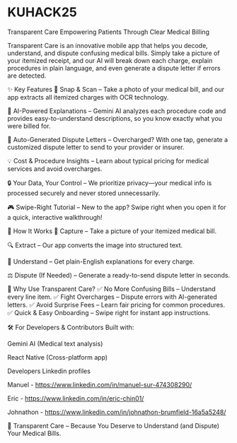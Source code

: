 # KUHACK25
Transparent Care
Empowering Patients Through Clear Medical Billing

Transparent Care is an innovative mobile app that helps you decode, understand, and dispute confusing medical bills. Simply take a picture of your itemized receipt, and our AI will break down each charge, explain procedures in plain language, and even generate a dispute letter if errors are detected.

✨ Key Features
📸 Snap & Scan – Take a photo of your medical bill, and our app extracts all itemized charges with OCR technology.

🤖 AI-Powered Explanations – Gemini AI analyzes each procedure code and provides easy-to-understand descriptions, so you know exactly what you were billed for.

📝 Auto-Generated Dispute Letters – Overcharged? With one tap, generate a customized dispute letter to send to your provider or insurer.

💡 Cost & Procedure Insights – Learn about typical pricing for medical services and avoid overcharges.

🔒 Your Data, Your Control – We prioritize privacy—your medical info is processed securely and never stored unnecessarily.

🎮 Swipe-Right Tutorial – New to the app? Swipe right when you open it for a quick, interactive walkthrough!

📲 How It Works
📸 Capture – Take a picture of your itemized medical bill.

🔍 Extract – Our app converts the image into structured text.

📖 Understand – Get plain-English explanations for every charge.

⚖️ Dispute (If Needed) – Generate a ready-to-send dispute letter in seconds.

🚀 Why Use Transparent Care?
✅ No More Confusing Bills – Understand every line item.
✅ Fight Overcharges – Dispute errors with AI-generated letters.
✅ Avoid Surprise Fees – Learn fair pricing for common procedures.
✅ Quick & Easy Onboarding – Swipe right for instant app instructions.

🛠️ For Developers & Contributors
Built with:

Gemini AI (Medical text analysis)

React Native (Cross-platform app)

Developers Linkedin profiles

Manuel - https://www.linkedin.com/in/manuel-sur-474308290/ 

Eric - https://www.linkedin.com/in/eric-chin01/

Johnathon - https://www.linkedin.com/in/johnathon-brumfield-16a5a5248/

💙 Transparent Care – Because You Deserve to Understand (and Dispute) Your Medical Bills.
